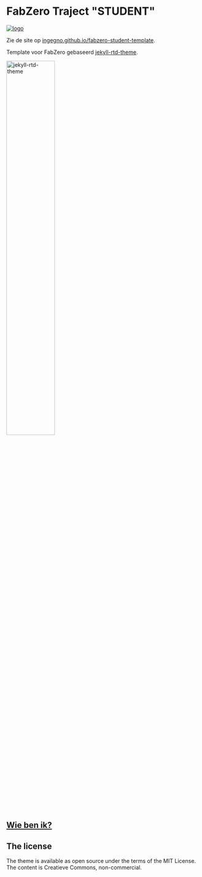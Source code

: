 # FabZero Traject "STUDENT"
[![logo](https://ingegnomakerspace.github.io/inclusievekets/assets/images/logo.svg)][fabzero]

Zie de site op [ingegno.github.io/fabzero-student-template](https://ingegno.github.io/fabzero-student-template/).

Template voor FabZero gebaseerd [jekyll-rtd-theme](https://github.com/rundocs/jekyll-rtd-theme).

<img class="shadow-box" width="50%" alt="jekyll-rtd-theme" src="https://user-images.githubusercontent.com/68011645/89026666-ad3a8680-d35b-11ea-9f4b-d3fe26ae12ed.png">

## [Wie ben ik?](https://maarten-v1.github.io/Fabzero-Maarten-V/Opdrachten/Opdracht%2001/01UseGit.html)


## The license
The theme is available as open source under the terms of the MIT License. The content is Creatieve Commons, non-commercial.

[fabzero]: https://ingegnomakerspace.github.io/inclusievekets/deelnemers
